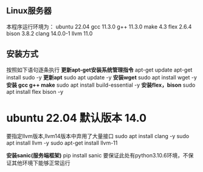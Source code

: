 ##  Linux服务器

本程序运行环境为：
ubuntu 22.04
gcc 11.3.0
g++ 11.3.0 
make 4.3
flex 2.6.4 bison 3.8.2 
clang 14.0.0-1 llvm 11.0 

##  安装方式
按照如下语句逐条执行
**更新apt-get安装系统管理指令**
apt-get update 
apt-get install sudo -y
**更新apt**
sudo apt update -y
**安装wget**
sudo apt install wget -y
**安装 gcc g++ make**
sudo apt install build-essential -y
**安装flex，bison**
sudo apt install flex bison -y
# ubuntu 22.04 默认版本 14.0
要指定llvm版本,llvm14版本中弃用了大量接口
sudo apt install clang -y
sudo apt install llvm -y
sudo apt-get install llvm-11

**安装sanic(服务端框架)**
pip install sanic
要保证此处有python3.10.6环境，不保证其他环境下能够正常运行